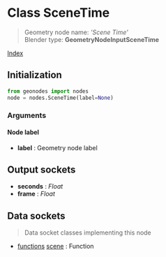 
# Class SceneTime

> Geometry node name: _'Scene Time'_<br>Blender type:  **GeometryNodeInputSceneTime**


[Index](/docs/index.md)

## Initialization


```python
from geonodes import nodes
node = nodes.SceneTime(label=None)
```


### Arguments


#### Node label



- **label** : Geometry node label



## Output sockets



- **seconds** : _Float_
- **frame** : _Float_



## Data sockets

> Data socket classes implementing this node




- [functions](../sockets/functions.md) [scene](../sockets/functions.md#scene) : Function


